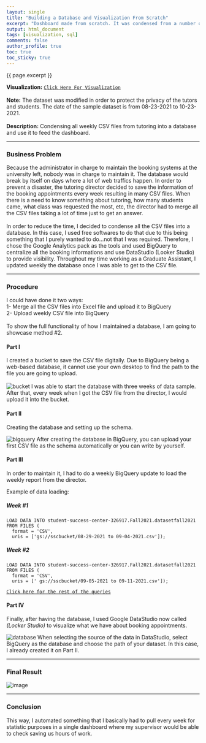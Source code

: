 ```yaml
---
layout: single
title: "Building a Database and Visualization From Scratch"
excerpt: "Dashboard made from scratch. It was condensed from a number of CSV files that were put into BigQuery. Afterwards, using BigQuery as the database to build the dashboard."
output: html_document
tags: [visualization, sql]
comments: false
author_profile: true
toc: true
toc_sticky: true
---
```

{{ page.excerpt }}

**Visualization:** [`Click Here For Visualization`](https://datastudio.google.com/reporting/2004c153-b0d4-42e1-8bee-1f3c6eaa2fa8)
<br><br>
**Note:** The dataset was modified in order to protect the privacy of the tutors and students. The date of the sample dataset is from 08-23-2021 to 10-23-2021.
<br><br>
**Description:** Condensing all weekly CSV files from tutoring into a database and use it to feed the dashboard.
<br>

--------------------------------------------------------------------------

### Business Problem 
Because the administrator in charge to maintain the booking systems at the university left, nobody was in charge to maintain it. The database would break by itself on days where a lot of web traffics happen. In order to prevent a disaster, the tutoring director decided to save the information of the booking appointments every week resulting in many CSV files. When there is a need to know something about tutoring, how many students came, what class was requested the most, etc, the director had to merge all the CSV files taking a lot of time just to get an answer. <br><br>
In order to reduce the time, I decided to condense all the CSV files into a database. In this case, I used free softwares to do that due to this being something that I purely wanted to do...not that I was required. Therefore, I chose the Google Analytics pack as the tools and used BigQuery to centralize all the booking informations and use DataStudio (Looker Studio) to provide visibility. Throughout my time working as a Graduate Assistant, I updated weekly the database once I was able to get to the CSV file.

-----------------------------------------------------------------------------------------------

### Procedure

I could have done it two ways: <br>
  1- Merge all the CSV files into Excel file and upload it to BigQuery <br>
  2- Upload weekly CSV file into BigQuery  
<br>
To show the full functionality of how I maintained a database, I am going to showcase method #2.

#### Part I

I created a bucket to save the CSV file digitally. Due to BigQuery being a web-based database, it cannot use your own desktop to find the path to the file you are going to upload.  
<br>
![bucket](https://user-images.githubusercontent.com/115122030/197105095-d1c834f0-5db3-46f6-8b57-dabd267ed68f.JPG)
I was able to start the database with three weeks of data sample. After that, every week when I got the CSV file from the director, I would upload it into the bucket.

#### Part II

Creating the database and setting up the schema.

![bigquery](https://user-images.githubusercontent.com/115122030/197105405-42d1f751-cdd6-42be-948f-881eaaa1f00e.JPG)
After creating the database in BigQuery, you can upload your first CSV file as the schema automatically or you can write by yourself.

#### Part III

In order to maintain it, I had to do a weekly BigQuery update to load the weekly report from the director.  

Example of data loading:  

##### Week #1

```
LOAD DATA INTO student-success-center-326917.Fall2021.datasetfall2021
FROM FILES (
  format = 'CSV',
  uris = ['gs://sscbucket/08-29-2021 to 09-04-2021.csv']);
```  

##### Week #2

```
LOAD DATA INTO student-success-center-326917.Fall2021.datasetfall2021
FROM FILES (
  format = 'CSV',
  uris = [' gs://sscbucket/09-05-2021 to 09-11-2021.csv']);
```

[`Click here for the rest of the queries`](https://github.com/rfchungl/Projects-Portfolio/blob/main/GoogleAnalytics/Load%20query.txt)


#### Part IV

Finally, after having the database, I used Google DataStudio now called *(Locker Studio)* to visualize what we have about booking appointments.

![database](https://user-images.githubusercontent.com/115122030/197105946-446a7fe3-8e9f-4916-a0fb-35874e92f74a.JPG)
When selecting the source of the data in DataStudio, select BigQuery as the database and choose the path of your dataset. In this case, I already created it on Part II.

--------------------------------------------------

### Final Result

![image](https://images.squarespace-cdn.com/content/v1/6301adc291fbaf2a00843f8f/976c7dfb-22d3-461c-8599-d67442d20e2f/fall2021.PNG?format=1000w)

--------------------------------------------------

### Conclusion
This way, I automated something that I basically had to pull every week for statistic purposes in a single dashboard where my supervisor would be able to check saving us hours of work.
